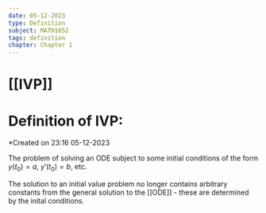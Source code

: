 ```yaml
---
date: 05-12-2023
type: Definition
subject: MATH1052
tags: definition
chapter: Chapter 1
---
```

# [[IVP]]

# Definition of IVP:
*Created on 23:16 05-12-2023

The problem of solving an ODE subject to some initial conditions of the form $y(t_{0})=a, \ y'(t_{0})=b$, etc.

The solution to an initial value problem no longer contains arbitrary constants from the general solution to the [[ODE]] - these are determined by the inital conditions.
